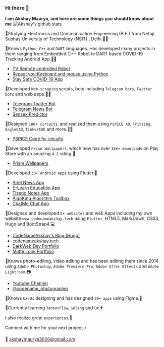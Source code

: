 ### Hi there 👋

**I am Akshay Maurya, and here are some things you should know about me**
![Akshay's github stats](https://github-readme-stats.vercel.app/api?username=codenameakshay&show_icons=true&title_color=00FFFF&icon_color=00FFFF&text_color=ADADAD&bg_color=2F2F2F)

🚀Studying Electronics and Communication Engineering (B.E.) from Netaji Subhas University of Technology (NSIT) , Delhi.👨‍🎓

🚀Knows `Python`, `C++` and `DART` languages. Has developed many projects in them ranging from Embedded C++ Robot to DART based COVID-19 Tracking Android App.👨‍💻
- [TV Remote controlled Robot](https://www.youtube.com/watch?v=sdqh5I6HW88)
- [Repeat you Keyboard and mouse using Python](https://github.com/codenameakshay/macro-repeater)
- [Stay Safe COVID-19 App](https://blog-bd6w.onrender.com/2020/04/16/corona/)

🚀Developed `Web-scraping` scripts, bots including `Telegram bots`, `Twitter bots` and web apps.👨‍💻
- [Telegram-Twitter Bot](https://github.com/codenameakshay/telegram-twitter-bot)
- [Telegram News Bot](https://blog-bd6w.onrender.com/2020/04/28/telepybot/)
- [Sensex Predictor](https://github.com/codenameakshay/sensex-matlab-predictor)

🚀Designed `100+ circuits`, and realized them using `PSPICE AD`, `Fritzing`, `EagleCAD`, `TinkerCAD` and more.👨‍🔧
- [PSPICE Code for circuits](https://github.com/codenameakshay/pspice-circuits)

🚀Developed `Prism Wallpapers`, which now has over `15K+ downloads` on Play Store with an amazing `4.2` rating.📱
- [Prism Wallpapers](https://play.google.com/store/apps/details?id=com.hash.prism)

🚀Developed `30+ Android Apps` using Flutter.📱
- [Ariel News App](https://github.com/Hash-Studios/ariel-news-app)
- [E-Learn Education App](https://github.com/Hash-Studios/e-learning-app)
- [Tizeno Notes App](https://github.com/Hash-Studios/flutter-notes-app)
- [AlgoKing Algorithm Toolbox](https://github.com/Hash-Studios/algoking)
- [ChatMe Chat App](https://github.com/Hash-Studios/chatme-flutter)

🚀Designed and developed `5+ websites` and web Apps including my own website `www.codenameakshay.tech` using `Flutter`, HTML5, MarkDown, CSS3, Hugo and BootStrap4.💻
- [CodeNameAkshay's Blog (Hugo)](http://codenameakshay.tech/blog)
- [codenameakshay.tech](http://codenameakshay.tech/)
- [DarkWeb Dev Portfolio](https://codenameakshay.github.io/darkweb-template/)
- [Matte Look Portfolio](https://github.com/codenameakshay/web-matte-ui)

🚀Knows photo-editing, video editing and has been editing them since 2014 using `Adobe Photoshop`, `Adobe Premiere Pro`, `Adobe After Effects` and `Adobe Lightroom`.📷
- [Youtube Channel](https://www.youtube.com/c/AbAkMaurya)
- [@codename_photographer](https://www.instagram.com/codename_photographer/)

🚀Knows `UX/UI` designing and has designed `30+ apps` using Figma.📱

🚀Currently learning `TensorFlow`, `Golang` and `C#`.➕

I also realize great `experiences`.🤟

Connect with me for your next project.⚡

📧 akshaymaurya3006@gmail.com
